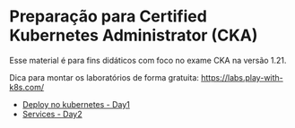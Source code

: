 # Preparação para Certified Kubernetes Administrator (CKA)

Esse material é para fins didáticos com foco no exame CKA na versão 1.21.

Dica para montar os laboratórios de forma gratuita: https://labs.play-with-k8s.com/ 

- [Deploy no kubernetes - Day1](day1/roteiro.md)
- [Services - Day2](day2/roteiro.md)